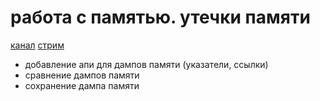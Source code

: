 # работа с памятью. утечки памяти

[канал](https://vkvideo.ru/@club230014275)
[стрим](https://vkvideo.ru/video-230014275_456239017)

- добавление апи для дампов памяти (указатели, ссылки)
- сравнение дампов памяти
- сохранение дампа памяти
